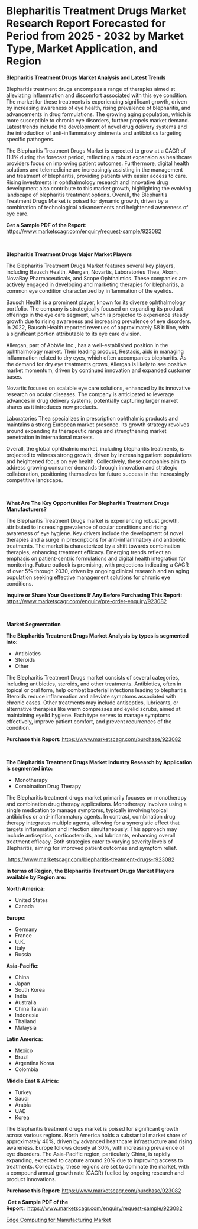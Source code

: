 <p><h1>Blepharitis Treatment Drugs Market Research Report Forecasted for Period from 2025 -  2032 by Market Type, Market Application, and Region</h1></p><p><strong>Blepharitis Treatment Drugs Market Analysis and Latest Trends</strong></p>
<p><p>Blepharitis treatment drugs encompass a range of therapies aimed at alleviating inflammation and discomfort associated with this eye condition. The market for these treatments is experiencing significant growth, driven by increasing awareness of eye health, rising prevalence of blepharitis, and advancements in drug formulations. The growing aging population, which is more susceptible to chronic eye disorders, further propels market demand. Latest trends include the development of novel drug delivery systems and the introduction of anti-inflammatory ointments and antibiotics targeting specific pathogens.</p><p>The Blepharitis Treatment Drugs Market is expected to grow at a CAGR of 11.1% during the forecast period, reflecting a robust expansion as healthcare providers focus on improving patient outcomes. Furthermore, digital health solutions and telemedicine are increasingly assisting in the management and treatment of blepharitis, providing patients with easier access to care. Rising investments in ophthalmology research and innovative drug development also contribute to this market growth, highlighting the evolving landscape of blepharitis treatment options. Overall, the Blepharitis Treatment Drugs Market is poised for dynamic growth, driven by a combination of technological advancements and heightened awareness of eye care.</p></p>
<p><strong>Get a Sample PDF of the Report:&nbsp;</strong> <a href="https://www.marketscagr.com/enquiry/request-sample/923082?utm_campaign=2866&utm_medium=2&utm_source=Github&utm_content=ia&utm_term=07032025&utm_id=blepharitis-treatment-drugs">https://www.marketscagr.com/enquiry/request-sample/923082</a></p>
<p>&nbsp;</p>
<p><strong>Blepharitis Treatment Drugs Major Market Players</strong></p>
<p><p>The Blepharitis Treatment Drugs Market features several key players, including Bausch Health, Allergan, Novartis, Laboratories Thea, Akorn, NovaBay Pharmaceuticals, and Scope Ophthalmics. These companies are actively engaged in developing and marketing therapies for blepharitis, a common eye condition characterized by inflammation of the eyelids.</p><p>Bausch Health is a prominent player, known for its diverse ophthalmology portfolio. The company is strategically focused on expanding its product offerings in the eye care segment, which is projected to experience steady growth due to rising awareness and increasing prevalence of eye disorders. In 2022, Bausch Health reported revenues of approximately $8 billion, with a significant portion attributable to its eye care division.</p><p>Allergan, part of AbbVie Inc., has a well-established position in the ophthalmology market. Their leading product, Restasis, aids in managing inflammation related to dry eyes, which often accompanies blepharitis. As the demand for dry eye treatments grows, Allergan is likely to see positive market momentum, driven by continued innovation and expanded customer bases.</p><p>Novartis focuses on scalable eye care solutions, enhanced by its innovative research on ocular diseases. The company is anticipated to leverage advances in drug delivery systems, potentially capturing larger market shares as it introduces new products.</p><p>Laboratories Thea specializes in prescription ophthalmic products and maintains a strong European market presence. Its growth strategy revolves around expanding its therapeutic range and strengthening market penetration in international markets.</p><p>Overall, the global ophthalmic market, including blepharitis treatments, is projected to witness strong growth, driven by increasing patient populations and heightened focus on eye health. Collectively, these companies aim to address growing consumer demands through innovation and strategic collaboration, positioning themselves for future success in the increasingly competitive landscape.</p></p>
<p>&nbsp;</p>
<p><strong>What Are The Key Opportunities For Blepharitis Treatment Drugs Manufacturers?</strong></p>
<p><p>The Blepharitis Treatment Drugs market is experiencing robust growth, attributed to increasing prevalence of ocular conditions and rising awareness of eye hygiene. Key drivers include the development of novel therapies and a surge in prescriptions for anti-inflammatory and antibiotic treatments. The market is characterized by a shift towards combination therapies, enhancing treatment efficacy. Emerging trends reflect an emphasis on patient-centric formulations and digital health integration for monitoring. Future outlook is promising, with projections indicating a CAGR of over 5% through 2030, driven by ongoing clinical research and an aging population seeking effective management solutions for chronic eye conditions.</p></p>
<p><strong>Inquire or Share Your Questions If Any Before Purchasing This Report:</strong> <a href="https://www.marketscagr.com/enquiry/pre-order-enquiry/923082?utm_campaign=2866&utm_medium=2&utm_source=Github&utm_content=ia&utm_term=07032025&utm_id=blepharitis-treatment-drugs">https://www.marketscagr.com/enquiry/pre-order-enquiry/923082</a></p>
<p>&nbsp;</p>
<p><strong>Market Segmentation</strong></p>
<p><strong>The Blepharitis Treatment Drugs Market Analysis by types is segmented into:</strong></p>
<p><ul><li>Antibiotics</li><li>Steroids</li><li>Other</li></ul></p>
<p><p>The Blepharitis Treatment Drugs market consists of several categories, including antibiotics, steroids, and other treatments. Antibiotics, often in topical or oral form, help combat bacterial infections leading to blepharitis. Steroids reduce inflammation and alleviate symptoms associated with chronic cases. Other treatments may include antiseptics, lubricants, or alternative therapies like warm compresses and eyelid scrubs, aimed at maintaining eyelid hygiene. Each type serves to manage symptoms effectively, improve patient comfort, and prevent recurrences of the condition.</p></p>
<p><strong>Purchase this Report:&nbsp;</strong><a href="https://www.marketscagr.com/purchase/923082?utm_campaign=2866&utm_medium=2&utm_source=Github&utm_content=ia&utm_term=07032025&utm_id=blepharitis-treatment-drugs">https://www.marketscagr.com/purchase/923082</a></p>
<p>&nbsp;</p>
<p><strong>The Blepharitis Treatment Drugs Market Industry Research by Application is segmented into:</strong></p>
<p><ul><li>Monotherapy</li><li>Combination Drug Therapy</li></ul></p>
<p><p>The Blepharitis treatment drugs market primarily focuses on monotherapy and combination drug therapy applications. Monotherapy involves using a single medication to manage symptoms, typically involving topical antibiotics or anti-inflammatory agents. In contrast, combination drug therapy integrates multiple agents, allowing for a synergistic effect that targets inflammation and infection simultaneously. This approach may include antiseptics, corticosteroids, and lubricants, enhancing overall treatment efficacy. Both strategies cater to varying severity levels of Blepharitis, aiming for improved patient outcomes and symptom relief.</p></p>
<p><a href="https://www.marketscagr.com/blepharitis-treatment-drugs-r923082?utm_campaign=2866&utm_medium=2&utm_source=Github&utm_content=ia&utm_term=07032025&utm_id=blepharitis-treatment-drugs">&nbsp;https://www.marketscagr.com/blepharitis-treatment-drugs-r923082</a></p>
<p><strong>In terms of Region, the Blepharitis Treatment Drugs Market Players available by Region are:</strong></p>
<p>
    <p> <strong> North America: </strong>
        <ul>
            <li>United States</li>
            <li>Canada</li>
        </ul>
        </p> 
    <p> <strong> Europe: </strong>
        <ul>
            <li>Germany</li>
            <li>France</li>
            <li>U.K.</li>
            <li>Italy</li>
            <li>Russia</li>
        </ul>
        </p> 
    <p> <strong> Asia-Pacific: </strong>
        <ul>
            <li>China</li>
            <li>Japan</li>
            <li>South Korea</li>
            <li>India</li>
            <li>Australia</li>
            <li>China Taiwan</li>
            <li>Indonesia</li>
            <li>Thailand</li>
            <li>Malaysia</li>
        </ul>
        </p> 
    <p> <strong> Latin America: </strong>
        <ul>
            <li>Mexico</li>
            <li>Brazil</li>
            <li>Argentina Korea</li>
            <li>Colombia</li>
        </ul>
        </p> 
    <p> <strong> Middle East & Africa: </strong>
        <ul>
            <li>Turkey</li>
            <li>Saudi</li>
            <li>Arabia</li>
            <li>UAE</li>
            <li>Korea</li>
        </ul>
    </p>
    </p>
<p><p>The Blepharitis treatment drugs market is poised for significant growth across various regions. North America holds a substantial market share of approximately 40%, driven by advanced healthcare infrastructure and rising awareness. Europe follows closely at 30%, with increasing prevalence of eye disorders. The Asia-Pacific region, particularly China, is rapidly expanding, expected to capture around 20% due to improving access to treatments. Collectively, these regions are set to dominate the market, with a compound annual growth rate (CAGR) fuelled by ongoing research and product innovations.</p></p>
<p><strong>Purchase this Report: </strong><a href="https://www.marketscagr.com/purchase/923082?utm_campaign=2866&utm_medium=2&utm_source=Github&utm_content=ia&utm_term=07032025&utm_id=blepharitis-treatment-drugs">https://www.marketscagr.com/purchase/923082</a></p>
<p>&nbsp;<strong>Get a Sample PDF of the Report:&nbsp;&nbsp;</strong><a href="https://www.marketscagr.com/enquiry/request-sample/923082?utm_campaign=2866&utm_medium=2&utm_source=Github&utm_content=ia&utm_term=07032025&utm_id=blepharitis-treatment-drugs">https://www.marketscagr.com/enquiry/request-sample/923082</a></p>
<p><strong></strong></p>
<p><p><a href="https://github.com/birbamanan03/Market-Research-Report-List-1/blob/main/edge-computing-for-manufacturing-market.md?utm_campaign=2866&utm_medium=2&utm_source=Github&utm_content=ia&utm_term=07032025&utm_id=blepharitis-treatment-drugs">Edge Computing for Manufacturing Market</a></p></p>